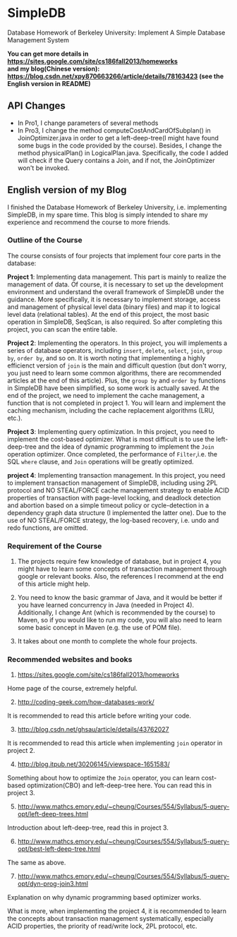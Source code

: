 # SimpleDB
Database Homework of Berkeley University: Implement A Simple Database Management System 

**You can get more details in https://sites.google.com/site/cs186fall2013/homeworks**  
 **and my blog(Chinese version): https://blog.csdn.net/xpy870663266/article/details/78163423 (see the English version in README)**
 

## API Changes
+ In Pro1, I change parameters of several methods
+ In Pro3, I change the method computeCostAndCardOfSubplan() in JoinOptimizer.java in order to get a left-deep-tree(I might have found some bugs in the code provided by the course). Besides, I change the method physicalPlan() in LogicalPlan.java. Specifically, the code I added will check if the Query contains a Join, and if not, the JoinOptimizer won't be invoked.


## English version of my Blog

I finished the Database Homework of Berkeley University, i.e. implementing SimpleDB, in my spare time. This blog is simply intended to share my experience and recommend the course to more friends.

### Outline of the Course

The course consists of four projects that implement four core parts in the database:

**Project 1**: Implementing data management. This part is mainly to realize the management of data. Of course, it is necessary to set up the development environment and understand the overall framework of SimpleDB under the guidance. More specifically, it is necessary to implement storage, access and management of physical level data (binary files) and map it to logical level data (relational tables). At the end of this project, the most basic operation in SimpleDB, SeqScan, is also required. So after completing this project, you can scan the entire table.

**Project 2**: Implementing the operators. In this project, you will implements a series of database operators, including `insert`, `delete`, `select`, `join`, `group by`, `order by`, and so on. It is worth noting that implementing a highly efficienct version of `join` is the main and difficult question (but don't worry, you just need to learn some common algorithms, there are recommended articles at the end of this article). Plus, the `group by` and `order by` functions in SimpleDB have been simplified, so some work is actually saved. At the end of the project, we need to implement the cache management, a function that is not completed in project 1. You will learn and implement the caching mechanism, including the cache replacement algorithms (LRU, etc.).

**Project 3**: Implementing query optimization. In this project, you need to implement the cost-based optimizer. What is most difficult is to use the left-deep-tree and the idea of dynamic programming to implement the `Join` operation optimizer. Once completed, the performance of `Filter`,i.e. the SQL `where` clause, and `Join` operations will be greatly optimized.


**project 4**: Implementing transaction management. In this project, you need to implement transaction management of SimpleDB, including using 2PL protocol and NO STEAL/FORCE cache management strategy to enable ACID properties of transaction with page-level locking, and deadlock detection and abortion based on a simple timeout policy or cycle-detection in a dependency graph data structure (I implemented the latter one). Due to the use of NO STEAL/FORCE strategy, the log-based recovery, i.e. undo and redo functions, are omitted.

### Requirement of the Course

1. The projects require few knowledge of database, but in project 4, you might have to learn some concepts of transaction management through google or relevant books. Also, the references I recommend at the end of this article might help.

2. You need to know the basic grammar of Java, and it would be better if you have learned concurrency in Java (needed in Project 4). Additionally, I change Ant (which is recommended by the course) to Maven, so if you would like to run my code, you will also need to learn some basic concept in Maven (e.g. the use of POM file).

3. It takes about one month to complete the whole four projects.

### Recommended websites and books

1. https://sites.google.com/site/cs186fall2013/homeworks

Home page of the course, extremely helpful.

2. http://coding-geek.com/how-databases-work/

It is recommended to read this article before writing your code.

3. http://blog.csdn.net/ghsau/article/details/43762027

It is recommended to read this article when implementing `join` operator in project 2.

4. http://blog.itpub.net/30206145/viewspace-1651583/

Something about how to optimize the `Join` operator, you can learn cost-based optimization(CBO) and left-deep-tree here. You can read this in project 3.

5. http://www.mathcs.emory.edu/~cheung/Courses/554/Syllabus/5-query-opt/left-deep-trees.html

Introduction about left-deep-tree, read this in project 3.

6. http://www.mathcs.emory.edu/~cheung/Courses/554/Syllabus/5-query-opt/best-left-deep-tree.html

The same as above.

7. http://www.mathcs.emory.edu/~cheung/Courses/554/Syllabus/5-query-opt/dyn-prog-join3.html


Explanation on why dynamic programming based optimizer works.


What is more, when implementing the project 4, it is recommended to learn the concepts about transaction management systematically, especially ACID properties, the priority of read/write lock, 2PL protocol, etc.
